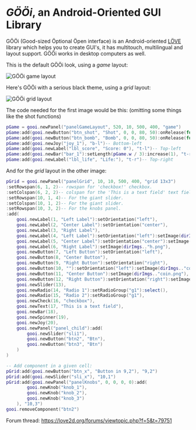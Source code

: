# _GÖÖi_, an Android-Oriented GUI Library

GÖÖi (Good-sized Öptional Öpen interface) is an Android-oriented [LÖVE](https://love2d.org/) library which helps you to create GUI's, it has multitouch, multilingual and layout support. GÖÖi works in desktop computers as well.

This is the default GÖÖi look, using a _game_ layout:

![GÖÖi game layout](http://s23.postimg.org/65aniynbf/game_gooi.gif)

Here's GÖÖi with a serious black theme, using a _grid_ layout:

![GÖÖi grid layout](http://s27.postimg.org/4cymi0x43/grid_gooi.gif)

The code needed for the first image would be this: (omitting some things like the shot functions)

```lua
pGame = gooi.newPanel("panelGameLayout", 520, 10, 500, 400, "game")
pGame:add(gooi.newButton("btn_shot", "Shot", 0, 0, 80, 50):onRelease(function() shotBullet() end), "b-r")-- Bottom-right
pGame:add(gooi.newButton("btn_bomb", "Bomb", 0, 0, 80, 50):onRelease(function() shotBomb() end), "b-r")-- Bottom-right
pGame:add(gooi.newJoy("joy_1"), "b-l")-- Bottom-left
pGame:add(gooi.newLabel("lbl_score", "Score: 0"), "t-l")-- Top-left
pGame:add(gooi.newBar("bar_1"):setLength(pGame.w / 3):increase(1), "t-r")-- Top-right
pGame:add(gooi.newLabel("lbl_life", "Life:"), "t-r")-- Top-right
```

And for the _grid_ layout in the other image:

```lua
pGrid = gooi.newPanel("panelGrid", 10, 10, 500, 400, "grid 13x3")
:setRowspan(6, 1, 2)-- rowspan for 'checkbox!' checkbox.
:setColspan(6, 2, 2)-- colspan for the 'This is a text field' text field.
:setRowspan(10, 1, 4)-- For the giant slider.
:setColspan(10, 1, 2)-- For the giant slider.
:setRowspan(10, 3, 2)-- For the knobs panel.
:add(
	gooi.newLabel(1, "Left Label"):setOrientation("left"),
	gooi.newLabel(2, "Center Label"):setOrientation("center"),
	gooi.newLabel(3, "Right Label"),
	gooi.newLabel(4, "Left Label"):setOrientation("left"):setImage(dirImgs.."h.png"),
	gooi.newLabel(5, "Center Label"):setOrientation("center"):setImage(dirImgs.."h.png"),
	gooi.newLabel(6, "Right Label"):setImage(dirImgs.."h.png"),
	gooi.newButton(7, "Left Button"):setOrientation("left"),
	gooi.newButton(8, "Center Button"),
	gooi.newButton(9, "Right Button"):setOrientation("right"),
	gooi.newButton(10, ""):setOrientation("left"):setImage(dirImgs.."coin.png"),
	gooi.newButton(11, "Center Button"):setImage(dirImgs.."coin.png"),
	gooi.newButton(12, "Right Button"):setOrientation("right"):setImage(dirImgs.."coin.png"),
	gooi.newSlider(13),
	gooi.newRadio(14, "Radio 1"):setRadioGroup("g1"):select(),
	gooi.newRadio(15, "Radio 2"):setRadioGroup("g1"),
	gooi.newCheck(16, "checkbox"),
	gooi.newText(17, "This is a text field"),
	gooi.newBar(18),
	gooi.newSpinner(19),
	gooi.newJoy(20),
	gooi.newPanel("panel_child"):add(
		gooi.newSlider("sli1"),
		gooi.newButton("btn2", "Btn"),
		gooi.newButton("btn3", "Btn")
	)
)

-- Add component in a given cell:
pGrid:add(gooi.newButton("btn_x", "Button in 9,2"), "9,2")
pGrid:add(gooi.newSlider("sli_x"), "10,1")
pGrid:add(gooi.newPanel("panelKnobs", 0, 0, 0, 0):add(
		gooi.newKnob("knob_1"),
		gooi.newKnob("knob_2"),
		gooi.newKnob("knob_3")
	), "10,3")
gooi.removeComponent("btn2")
```

Forum thread: https://love2d.org/forums/viewtopic.php?f=5&t=79751
